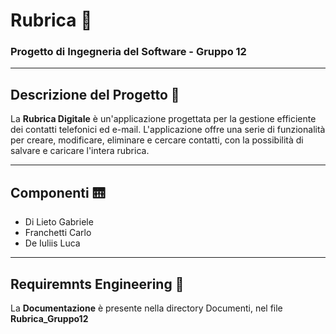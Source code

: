 # Rubrica :iphone:
### Progetto di Ingegneria del Software - Gruppo 12
---
## Descrizione del Progetto :flashlight:
La **Rubrica Digitale** è un'applicazione progettata per la gestione efficiente dei contatti telefonici ed e-mail. 
L'applicazione offre una serie di funzionalità per creare, modificare, eliminare e cercare contatti, con la possibilità di salvare e caricare l'intera rubrica.

---
## Componenti :elevator:
- Di Lieto Gabriele
- Franchetti Carlo
- De Iuliis Luca

---
## Requiremnts Engineering 📃
La **Documentazione** è presente nella directory Documenti, nel file **Rubrica_Gruppo12**




